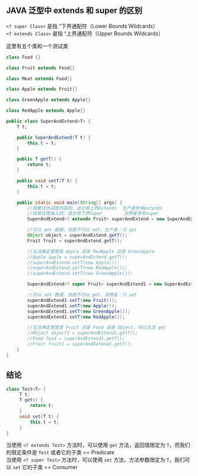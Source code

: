## JAVA 泛型中 extends 和 super 的区别
`<? super Class>` 是指 “下界通配符（Lower Bounds Wildcards）  
`<? extends Class>` 是指 “上界通配符（Upper Bounds Wildcards）

这里有五个类和一个测试类  
```java
class Food {}

class Fruit extends Food{}

class Meat extends Food{}

class Apple extends Fruit{}

class GreenApple extends Apple{}

class RedApple extends Apple{}
```
```java
public class SuperAndExtend<T> {
    T t;

    public SuperAndExtend(T t) {
        this.t = t;
    }

    public T getT() {
        return t;
    }

    public void setT(T t) {
        this.t = t;
    }

    public static void main(String[] args) {
        //频繁往外读取内容的，适合用上界Extends  生产者使用extends
        //经常往里插入的，适合用下界Super        消费者使用super
        SuperAndExtend<? extends Fruit> superAndExtend = new SuperAndExtend<>(new Fruit());

        //可以 get 数据，但是不可以 set，生产者：只 get
        Object object = superAndExtend.getT();
        Fruit fruit = superAndExtend.getT();

        //无法确定里面是 Apple 还是 RedApple 还是 GreenApple
        //Apple apple = superAndExtend.getT();
        //superAndExtend.setT(new Apple());
        //superAndExtend.setT(new RedApple());
        //superAndExtend.setT(new GreenApple());

        SuperAndExtend<? super Fruit> superAndExtend1 = new SuperAndExtend<>(new Object());

        //可以 set 数据，但是不可以 get，消费者：只 set
        superAndExtend1.setT(new Fruit());
        superAndExtend1.setT(new Apple());
        superAndExtend1.setT(new GreenApple());
        superAndExtend1.setT(new RedApple());

        //无法确定里面是 Fruit 还是 Food 还是 Object，所以无法 get
        //Object object1 = superAndExtend1.getT();
        //Food food = superAndExtend1.getT();
        //Fruit fruit1 = superAndExtend1.getT();
    }
}
```
## 结论
```java
class Test<T> {
     T t;
     T get() {
         return t;
     }
     void set(T t) {
         this.t = t;
     }
}
```
当使用 `<? extends Test>` 方法时，可以使用 `get` 方法，返回值限定为 `T`，而我们的限定条件是 `Test` 或者它的子类 == Predicate  
当使用 `<? super Test>` 方法时，可以使用 `set` 方法，方法参数限定为 `T`，我们可以 `set` 它的子类 == Consumer  


